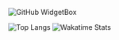 ![GitHub WidgetBox](https://github-widgetbox.vercel.app/api/profile?username=Duy14102&data=followers,repositories,stars,commits&theme=radical)

![Top Langs](https://github-readme-stats.vercel.app/api/top-langs/?username=Duy14102&layout=compact&theme=radical) ![Wakatime Stats](https://github-readme-stats.vercel.app/api/wakatime?username=Duy14102&theme=radical)
